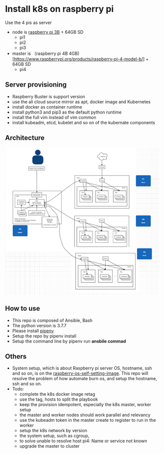 # Install k8s on raspberry pi
Use the 4 pis as server
* node is [raspberry pi 3B](https://www.raspberrypi.org/products/raspberry-pi-3-model-b-plus/) + 64GB SD
  * pi1
  * pi2
  * pi3
* master is （raspberry pi 4B 4GB)[https://www.raspberrypi.org/products/raspberry-pi-4-model-b/] + 64GB SD
  * pi4

## Server provisioning
* Raspberry Buster is support version 
* use the ali cloud source mirror as apt, docker image and Kubernetes
* install docker as container runtime
* install python3 and pip3 as the default python runtime
* install the full vim instead of vim common
* install kubeadm, etcd, kubelet and so on of the kubernate components


## Architecture
![](./.github/k8s.png)

## How to use
* This repo is composed of Ansible, Bash
* The python version is 3.7.7
* Please install [pipenv](https://github.com/pypa/pipenv)
* Setup the repo by pipenv install
* Setup the command line by pipenv run **ansbile commad**

## Others
* System setup, 
  which is about Raspberry pi server OS, hostname, ssh and so on, is on the [raspberry-os-self-setting-image](https://github.com/victoryw/raspberry-os-self-setting-image).
  This repo will resolve the problem of how automate burn os, and setup the hostname, ssh and so on.
* Todo:
  * complete the k8s docker image retag
  * use the tag, hosts to split the playbook
  * keep the provision idempotent, especially the k8s master, worker setup
  * the master and worker nodes should work parallel and relevancy
  * use the kubeadm token in the master create to register to run in the worker
  * setup the k8s network by version
  * the system setup, such as cgroup, 
  * to solve unable to resolve host pi4: Name or service not known
  * upgrade the master to cluster
  
